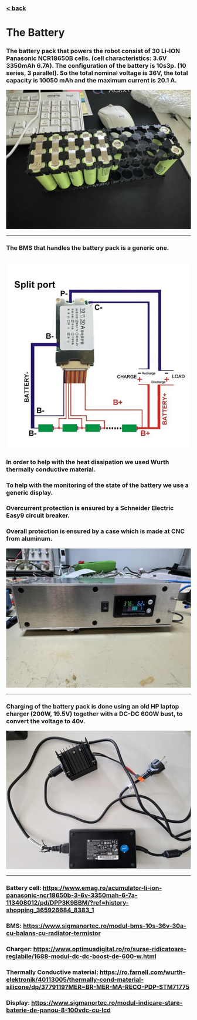 ### [< back](../GuideForDocumentation.md)
# The Battery

### The battery pack that powers the robot consist of 30 Li-ION Panasonic NCR18650B cells. (cell characteristics: 3.6V 3350mAh 6.7A). The configuration of the battery is 10s3p. (10 series, 3 parallel). So the total nominal voltage is 36V, the total capacity is 10050 mAh and the maximum current is 20.1 A.
![cells](img/cells.jpg)

---

### The BMS that handles the battery pack is a generic one.
![bms](img/bmsjpg.jpg)
---

### In order to help with the heat dissipation we used Wurth thermally conductive material.
### To help with the monitoring of the state of the battery we use a generic display.
### Overcurrent protection is ensured by a Schneider Electric Easy9 circuit breaker.
### Overall protection is ensured by a case which is made at CNC from aluminum. 
![battery](img/battery.jpg)

---

### Charging of the battery pack is done using an old HP laptop charger (200W,  19.5V) together with a DC-DC 600W bust, to convert the voltage to 40v.

![charger](img/charger.png)

---

### Battery cell: https://www.emag.ro/acumulator-li-ion-panasonic-ncr18650b-3-6v-3350mah-6-7a-113408012/pd/DPP3K9BBM/?ref=history-shopping_365926684_8383_1
### BMS: https://www.sigmanortec.ro/modul-bms-10s-36v-30a-cu-balans-cu-radiator-termistor
### Charger: https://www.optimusdigital.ro/ro/surse-ridicatoare-reglabile/1688-modul-dc-dc-boost-de-600-w.html
### Thermally Conductive material: https://ro.farnell.com/wurth-elektronik/40113005/thermally-cond-material-silicone/dp/3779119?MER=BR-MER-MA-RECO-PDP-STM71775

### Display: https://www.sigmanortec.ro/modul-indicare-stare-baterie-de-panou-8-100vdc-cu-lcd

